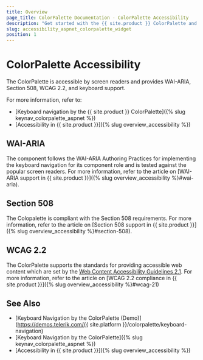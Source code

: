 ```yaml
---
title: Overview
page_title: ColorPalette Documentation - ColorPalette Accessibility
description: "Get started with the {{ site.product }} ColorPalette and learn about its accessibility support for WAI-ARIA, Section 508, and WCAG 2.2."
slug: accessibility_aspnet_colorpalette_widget
position: 1
---
```


# ColorPalette Accessibility

The ColorPalette is accessible by screen readers and provides WAI-ARIA, Section 508, WCAG 2.2, and keyboard support.

For more information, refer to:
* [Keyboard navigation by the {{ site.product }} ColorPalette]({% slug keynav_colorpalette_aspnet %})
* [Accessibility in {{ site.product }}]({% slug overview_accessibility %})

## WAI-ARIA

The component follows the WAI-ARIA Authoring Practices for implementing the keyboard navigation for its component role and is tested against the popular screen readers. For more information, refer to the article on [WAI-ARIA support in {{ site.product }}]({% slug overview_accessibility %}#wai-aria).

## Section 508

The Colopalette is compliant with the Section 508 requirements. For more information, refer to the article on [Section 508 support in {{ site.product }}]({% slug overview_accessibility %}#section-508).

## WCAG 2.2

The ColorPalette supports the standards for providing accessible web content which are set by the [Web Content Accessibility Guidelines 2.1](https://www.w3.org/TR/WCAG/). For more information, refer to the article on [WCAG 2.2 compliance in {{ site.product }}]({% slug overview_accessibility %}#wcag-21)

## See Also

* [Keyboard Navigation by the ColorPalette (Demo)](https://demos.telerik.com/{{ site.platform }}/colorpalette/keyboard-navigation)
* [Keyboard Navigation by the ColorPalette]({% slug keynav_colorpalette_aspnet %})
* [Accessibility in {{ site.product }}]({% slug overview_accessibility %})
